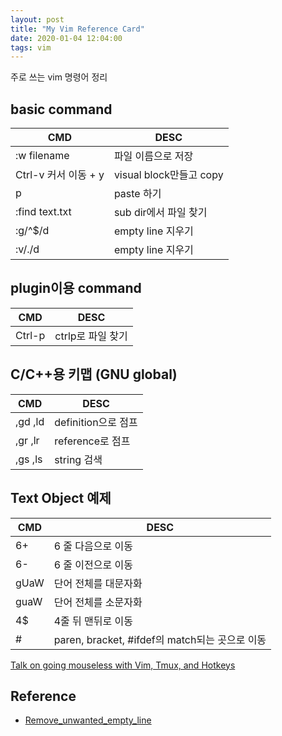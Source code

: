 ```yaml
---
layout: post
title: "My Vim Reference Card"
date: 2020-01-04 12:04:00
tags: vim
---
```


주로 쓰는 vim 명령어 정리

## basic command

| CMD	                         | DESC                      |
|--------------------------------|---------------------------|
| :w filename                    | 파일 이름으로 저장        |
| Ctrl-v 커서 이동 + y           | visual block만들고 copy   |
| p                              | paste 하기                |
| :find text.txt                 | sub dir에서 파일 찾기     |
| :g/^$/d                        | empty line 지우기         |
| :v/./d                         | empty line 지우기         |



## plugin이용 command

| CMD	                         | DESC                      |
|--------------------------------|---------------------------|
| Ctrl-p                         | ctrlp로 파일 찾기         |


## C/C++용 키맵 (GNU global)

| CMD	                           | DESC                      |
|----------------------------------|---------------------------|
| ,gd ,ld                          | definition으로 점프       |
| ,gr ,lr                          | reference로 점프          |
| ,gs ,ls                          | string 검색               |

## Text Object 예제

| CMD	        | DESC                                           |
|---------------|------------------------------------------------|
| 6+            | 6 줄 다음으로 이동                             |
| 6-            | 6 줄 이전으로 이동                             |
| gUaW          | 단어 전체를 대문자화                           |
| guaW          | 단어 전체를 소문자화                           |
| 4$            | 4줄 뒤 맨뒤로 이동                             |
| #             | paren, bracket, #ifdef의 match되는 곳으로 이동 |

[Talk on going mouseless with Vim, Tmux, and Hotkeys](https://www.youtube.com/watch?v=E-ZbrtoSuzw)

## Reference
- [Remove_unwanted_empty_line](https://vim.fandom.com/wiki/Remove_unwanted_empty_lines)